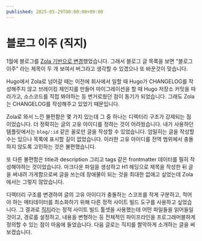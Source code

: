 ```yaml
---
published: 2025-05-29T00:00:00+09:00
---
```


블로그 이주 (직지)
==============

1월에 블로그를 [Zola 기반으로 변경](../01/zola-blog.ko.md)했었습니다. 그래서 블로그 글 목록을 보면 "블로그 이주" 라는 제목이 두 개 보여서 버그라고 생각할 수 있겠으나 또 바꾼것이 맞습니다.

Hugo에서 Zola로 넘어갈 때는 이전에 회사에서 일할 때 Hugo가 CHANGELOG를 작성해주지 않고 브레이킹 체인지를 만들어 마이그레이션을 할 때 Hugo 저장소 커밋을 따라가고, 소스코드를 직접 봐야하는 등 번거로웠던 점이 동기가 되었습니다. 그래도 Zola는 CHANGELOG를 작성해주고 있었기 때문입니다.

Zola로 와서 느낀 불편함은 몇 가지 있는데 그 중 하나는 디렉터리 구조가 강제되는 점이었습니다. 더 정확히는 글의 고유 아이디를 정하는 것이 어려웠습니다. 내가 사용하던 템플릿에서는 `blog/:id` 같은 꼴로만 글을 작성할 수 있었습니다. 엄밀히는 글을 작성할 수는 있으나 목록에 표시할 길이 없었습니다. 이러한 고유 아이디를 전역 범위에서 충돌하지 않도록 고민하는 것은 불편했습니다.

또 다른 불편함은 title과 description 그리고 tags 같은 frontmatter 데이터를 필히 작성해야하는 것이었습니다. 마크다운 파일을 생성하고 H1 헤딩으로 제목을 작성한 뒤 글을 써내려 가게함으로써 글을 쓰는데 장애물이 되는 것을 최대한 없애고 싶었는데 Zola에서는 그렇지 않았습니다.

디렉터리 구조를 변경하여 글의 고유 아이디가 충돌하는 스코프를 작게 구분하고, 적어야 하는 메타데이터를 최소화하기 위해 다른 정적 사이트 빌드 도구를 사용하고 싶었습니다. 그 결과로 [직지]라는 정적 사이트 빌드 툴셋을 사용했는데 어떤 파일들을 읽어들일 것이고, 경로를 설정하고, 내용을 변형하는 등 전체적인 파이프라인을 프로그래머블하게 정의할 수 있는 점이 마음에 들었습니다. 다음 글로는 직지를 짤막하게 소개하는 글을 써보겠습니다.

[직지]: https://github.com/dahlia/jikji

